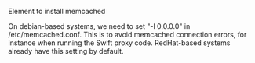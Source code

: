 Element to install memcached

On debian-based systems, we need to set "-l 0.0.0.0" in
/etc/memcached.conf.  This is to avoid memcached
connection errors, for instance when running the Swift
proxy code. RedHat-based systems already have this
setting by default.
